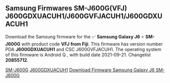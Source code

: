 <h2>Samsung Firmwares SM-J600G(VFJ) J600GDXUACUH1/J600GVFJACUH1/J600GDXUACUH1</h2>
Download the Samsung firmware for the ✅ <strong>Samsung Galaxy J6 </strong> ⭐ <strong>SM-J600G</strong> with product code <strong>VFJ</strong> <strong> from Fiji</strong>. This firmware has version number PDA <strong>J600GDXUACUH1</strong> and CSC J600GVFJACUH1. The operating system of this firmware is Android Q , with build date 2021-09-21. Changelist <strong>20855712</strong>.


[SM-J600G](https://samfirm.shop/samsung/model/SM-J600G)
[J600GDXUACUH1](https://samfirm.shop/samsung/pda/J600GDXUACUH1)
[Download Firmware Samsung Galaxy J6 SM-J600G](https://samfirm.shop/samsung/firmware/458899)
